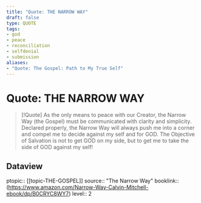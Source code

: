 ```yaml
---
title: "Quote: THE NARROW WAY"
draft: false
type: QUOTE
tags:
- god
- peace
- reconciliation
- selfdenial
- submission
aliases:
- "Quote: The Gospel: Path to My True Self"
---
```


# Quote: THE NARROW WAY
> [!Quote]
> As the only means to peace with our Creator, the Narrow Way (the Gospel) must be communicated with clarity and simplicity. Declared properly, the Narrow Way will always push me into a corner and compel me to decide against my self and for GOD.
> The Objective of Salvation is not to get GOD on my side, but to get me to take the side of GOD against my self!

## Dataview
ptopic:: [[topic-THE-GOSPEL]]
source:: "The Narrow Way"
booklink:: (https://www.amazon.com/Narrow-Way-Calvin-Mitchell-ebook/dp/B0CRYC8WY7)
level:: 2
